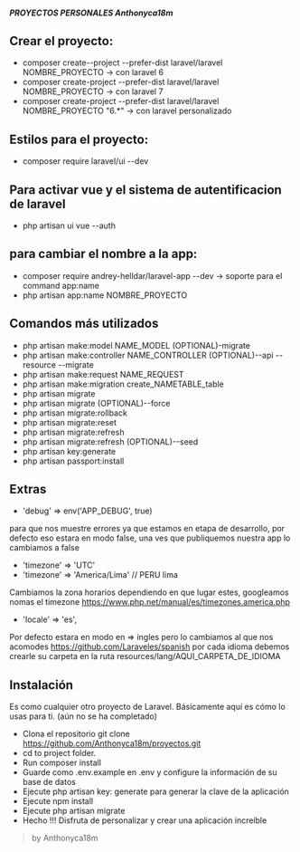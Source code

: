 ##### PROYECTOS PERSONALES Anthonyca18m

## Crear el proyecto:
- composer create--project  --prefer-dist laravel/laravel NOMBRE_PROYECTO  -> con laravel 6
- composer create-project  --prefer-dist laravel/laravel NOMBRE_PROYECTO   -> con laravel 7
- composer create-project  --prefer-dist laravel/laravel NOMBRE_PROYECTO  "6.*"   -> con laravel personalizado
  
## Estilos para el proyecto: 
- composer require laravel/ui --dev
  
## Para activar vue y el sistema de autentificacion de laravel
- php artisan ui vue  --auth
  
## para cambiar el nombre a la app:
- composer require andrey-helldar/laravel-app --dev    -> soporte para el command app:name
- php artisan app:name NOMBRE_PROYECTO

## Comandos más utilizados
- php artisan make:model NAME_MODEL (OPTIONAL)-migrate
- php artisan make:controller NAME_CONTROLLER (OPTIONAL)--api --resource --migrate
- php artisan make:request NAME_REQUEST
- php artisan make:migration create_NAMETABLE_table
- php artisan migrate
- php artisan migrate (OPTIONAL)--force
- php artisan migrate:rollback
- php artisan migrate:reset
- php artisan migrate:refresh
- php artisan migrate:refresh (OPTIONAL)--seed
- php artisan key:generate
- php artisan passport:install

## Extras

- 'debug' => env('APP_DEBUG', true)

 para que nos muestre errores ya que estamos en etapa de desarrollo, por defecto eso estara en modo false,
 una ves que publiquemos nuestra app lo cambiamos a false 

- 'timezone' => 'UTC'
- 'timezone' => 'America/Lima' // PERU lima

Cambiamos la zona horarios dependiendo en que lugar estes, googleamos nomas el timezone
https://www.php.net/manual/es/timezones.america.php

- 'locale' => 'es',

Por defecto estara en modo en => ingles pero lo cambiamos al que nos acomodes
https://github.com/Laraveles/spanish
por cada idioma debemos crearle su carpeta en la ruta resources/lang/AQUI_CARPETA_DE_IDIOMA

## Instalación
  Es como cualquier otro proyecto de Laravel. Básicamente aquí es cómo lo usas para ti. (aún no se ha completado)

- Clona el repositorio git clone https://github.com/Anthonyca18m/proyectos.git
- cd to project folder.
- Run composer install
- Guarde como .env.example en .env y configure la información de su base de datos
- Ejecute php artisan key: generate para generar la clave de la aplicación
- Ejecute npm install
- Ejecute php artisan migrate
- Hecho !!! Disfruta de personalizar y crear una aplicación increíble


>by Anthonyca18m
